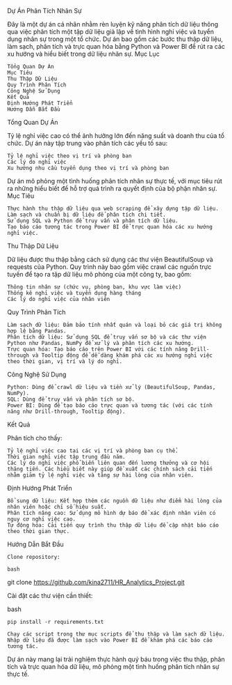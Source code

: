 Dự Án Phân Tích Nhân Sự

Đây là một dự án cá nhân nhằm rèn luyện kỹ năng phân tích dữ liệu thông qua việc phân tích một tập dữ liệu giả lập về tình hình nghỉ việc và tuyển dụng nhân sự trong một tổ chức. Dự án bao gồm các bước thu thập dữ liệu, làm sạch, phân tích và trực quan hóa bằng Python và Power BI để rút ra các xu hướng và hiểu biết trong dữ liệu nhân sự.
Mục Lục

    Tổng Quan Dự Án
    Mục Tiêu
    Thu Thập Dữ Liệu
    Quy Trình Phân Tích
    Công Nghệ Sử Dụng
    Kết Quả
    Định Hướng Phát Triển
    Hướng Dẫn Bắt Đầu

Tổng Quan Dự Án

Tỷ lệ nghỉ việc cao có thể ảnh hưởng lớn đến năng suất và doanh thu của tổ chức. Dự án này tập trung vào phân tích các yếu tố sau:

    Tỷ lệ nghỉ việc theo vị trí và phòng ban
    Các lý do nghỉ việc
    Xu hướng nhu cầu tuyển dụng theo vị trí và phòng ban

Dự án mô phỏng một tình huống phân tích nhân sự thực tế, với mục tiêu rút ra những hiểu biết để hỗ trợ quá trình ra quyết định của bộ phận nhân sự.
Mục Tiêu

    Thực hành thu thập dữ liệu qua web scraping để xây dựng tập dữ liệu.
    Làm sạch và chuẩn bị dữ liệu để phân tích chi tiết.
    Sử dụng SQL và Python để truy vấn và phân tích dữ liệu.
    Tạo báo cáo tương tác trong Power BI để trực quan hóa các xu hướng nghỉ việc.

Thu Thập Dữ Liệu

Dữ liệu được thu thập bằng cách sử dụng các thư viện BeautifulSoup và requests của Python. Quy trình này bao gồm việc crawl các nguồn trực tuyến để tạo ra tập dữ liệu mô phỏng của một công ty, bao gồm:

    Thông tin nhân sự (chức vụ, phòng ban, khu vực làm việc)
    Thống kê nghỉ việc và tuyển dụng hàng tháng
    Các lý do nghỉ việc của nhân viên

Quy Trình Phân Tích

    Làm sạch dữ liệu: Đảm bảo tính nhất quán và loại bỏ các giá trị không hợp lệ bằng Pandas.
    Phân tích dữ liệu: Sử dụng SQL để truy vấn sơ bộ và các thư viện Python như Pandas, NumPy để xử lý và phân tích các xu hướng.
    Trực quan hóa: Tạo báo cáo trên Power BI với các tính năng Drill-through và Tooltip động để dễ dàng khám phá các xu hướng nghỉ việc theo thời gian, vị trí và lý do nghỉ.

Công Nghệ Sử Dụng

    Python: Dùng để crawl dữ liệu và tiền xử lý (BeautifulSoup, Pandas, NumPy).
    SQL: Dùng để truy vấn và phân tích sơ bộ.
    Power BI: Dùng để tạo báo cáo trực quan và tương tác (với các tính năng như Drill-through, Tooltip động).

Kết Quả

Phân tích cho thấy:

    Tỷ lệ nghỉ việc cao tại các vị trí và phòng ban cụ thể.
    Thời gian nghỉ việc tập trung đầu năm.
    Các lý do nghỉ việc phổ biến liên quan đến lương thưởng và cơ hội thăng tiến. Các hiểu biết này giúp đề xuất các chính sách cải tiến nhằm giảm tỷ lệ nghỉ việc và tăng sự hài lòng của nhân viên.

Định Hướng Phát Triển

    Bổ sung dữ liệu: Kết hợp thêm các nguồn dữ liệu như điểm hài lòng của nhân viên hoặc chỉ số hiệu suất.
    Phân tích nâng cao: Sử dụng mô hình dự báo để xác định nhân viên có nguy cơ nghỉ việc cao.
    Tự động hóa: Cải tiến quy trình thu thập dữ liệu để cập nhật báo cáo theo thời gian thực.

Hướng Dẫn Bắt Đầu

    Clone repository:

    bash

git clone https://github.com/kina2711/HR_Analytics_Project.git

Cài đặt các thư viện cần thiết:

bash

    pip install -r requirements.txt

    Chạy các script trong thư mục scripts để thu thập và làm sạch dữ liệu.
    Nhập dữ liệu đã được làm sạch vào Power BI để khám phá các báo cáo tương tác.

Dự án này mang lại trải nghiệm thực hành quý báu trong việc thu thập, phân tích và trực quan hóa dữ liệu, mô phỏng một tình huống phân tích nhân sự thực tế.
